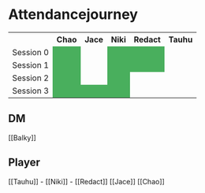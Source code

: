 # Attendancejourney



<table> 
	<tr> 
		<th></th>
		<th>Chao</th> 
		<th>Jace</th> 
		<th>Niki</th>
		<th>Redact</th>
		<th>Tauhu</th>
	</tr> 
	<tr> 
		<td>Session 0</td>
		<td style="background-color:#49af5d"></td> 
		<td></td> 
		<td style="background-color:#49af5d"></td> 
		<td style="background-color:#49af5d"></td> 
		<td></td> 
	</tr> 
	<tr> 
		<td>Session 1</td>
		<td style="background-color:#49af5d"></td> 
		<td></td> 
		<td style="background-color:#49af5d"></td> 
		<td style="background-color:#49af5d"></td> 
		<td></td> 
	</tr> 
	<tr> 
		<td>Session 2</td>
		<td style="background-color:#49af5d"></td> 
		<td></td> 
		<td style="background-color:#49af5d"></td> 
		<td></td> 
		<td></td> 
	</tr>
	<tr> 
		<td>Session 3</td>
		<td style="background-color:#49af5d"></td> 
		<td style="background-color:#49af5d"></td> 
		<td style="background-color:#49af5d"></td> 
		<td></td> 
		<td></td> 
	</tr>

</table>

## DM
[[Balky]] 
## Player
[[Tauhu]] -
[[Niki]] - 
[[Redact]]
[[Jace]]
[[Chao]]

